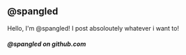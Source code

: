 ## @spangled

Hello, I'm @spangled! I post absoloutely whatever i want to!

##### @spangled on github.com


